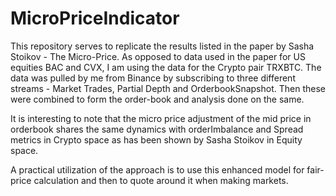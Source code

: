 # MicroPriceIndicator
This repository serves to replicate the results listed in the paper by Sasha Stoikov - The Micro-Price. As opposed to data used in the paper for US equities BAC and CVX, I am using the data for the Crypto pair TRXBTC. The data was pulled by me from Binance by subscribing to three different streams - Market Trades, Partial Depth and OrderbookSnapshot. Then these were combined to form the order-book and analysis done on the same.

It is interesting to note that the micro price adjustment of the mid price in orderbook shares the same dynamics with orderImbalance and Spread metrics in Crypto space as has been shown by Sasha Stoikov in Equity space.

A practical utilization of the approach is to use this enhanced model for fair-price calculation and then to quote around it when making markets.
